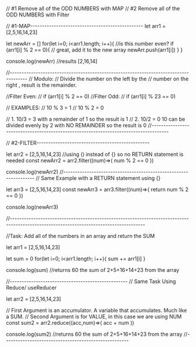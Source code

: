 
// #1 Remove all of the ODD NUMBERS with MAP
// #2 Remove all of the ODD NUMBERS with Filter

// #1-MAP------------------------------------------------
let arr1 = [2,5,16,14,23]

let newArr = []
for(let i=0; i<arr1.length; i++){
    //is this number even?
    if (arr1[i] % 2  == 0){
        // great, add it to the new array
        newArr.push(arr1[i])
    }
}


console.log(newArr)
//results [2,16,14]

//-------------------------------------------------------------------------------------
// Modulo: 
// Divide the number on the left by the
// number on the right , result is the remainder.

//Filter Even: 
    // if (arr1[i] % 2  == 0)
//Filter Odd:
    // if (arr1[i] % 23 == 0)

// EXAMPLES:
// 10 % 3 = 1
// 10 % 2 = 0

// 1. 10/3 = 3 with a remainder of 1 so the result is 1
// 2. 10/2 = 0 10 can be divided evenly by 2 with NO REMAINDER so the result is 0
//-------------------------------------------------------------------------------------

// #2-FILTER------------------------------------------------

let arr2 = [2,5,16,14,23]
//using () instead of {} so no RETURN statement is needed
const newArr2 = arr2.filter((num)=>(
    num % 2 == 0
))

console.log(newArr2)
//-----------------------------------------------------------------
// Same Example with a RETURN statement using {}

let arr3 = [2,5,16,14,23]
const newArr3 = arr3.filter((num)=>{
    return num % 2 == 0
})

console.log(newArr3)

//---------------------------------------------------------------------------------------------------------------------------------------

//Task: Add all of the numbers in an array and return the SUM

let arr1 = [2,5,16,14,23]


let sum = 0
for(let i=0; i<arr1.length; i++){
    sum += arr1[i]
}

console.log(sum)
//returns 60 the sum of 2+5+16+14+23 from the array

//--------------------------------------------------
// Same Task Using Reduce/ useReducer

let arr2 = [2,5,16,14,23]

// First Argument is an accumulator. A variable that accumulates. Much like a SUM.
// Second Argument is for VALUE, in this case we are using NUM
const sum2 = arr2.reduce((acc,num)=>(
    acc + num
))

console.log(sum2)
//returns 60 the sum of 2+5+16+14+23 from the array
//-----------------------------------------------------
